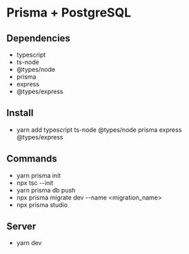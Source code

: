 # Prisma + PostgreSQL

## Dependencies

- typescript
- ts-node
- @types/node
- prisma
- express
- @types/express

## Install

- yarn add typescript ts-node @types/node prisma express @types/express

## Commands

- yarn prisma init
- npx tsc --init
- yarn prisma db push
- npx prisma migrate dev --name <migration_name>
- npx prisma studio

## Server

- yarn dev
